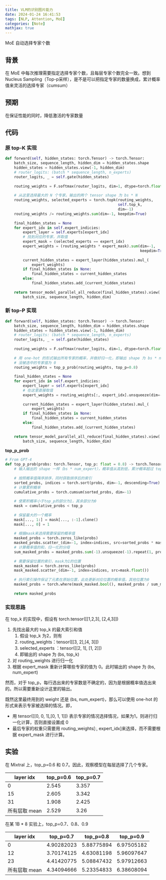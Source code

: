 ```yaml
---
title: VLM的识别图片能力
date: 2024-01-24 16:41:53
tags: [NLP, Attention, MoE]
categories: [Note]
mathjax: true
---
```


MoE 自动选择专家个数

<!-- more -->


## 背景

在 MoE 中每次推理需要指定选择专家个数，且每层专家个数完全一致。想到 Nucleus Sampling（Top-p采样），是不是可以把指定专家的数量换成，累计概率值来灵活的选择专家（cumsum）

## 预期

在保证性能的同时，降低激活的专家数量

## 代码


### 原 top-K 实现

```python
def forward(self, hidden_states: torch.Tensor) -> torch.Tensor:
    batch_size, sequence_length, hidden_dim = hidden_states.shape
    hidden_states = hidden_states.view(-1, hidden_dim)
    # router_logits: (batch * sequence_length, n_experts)
    router_logits, _ = self.gate(hidden_states)
 
    routing_weights = F.softmax(router_logits, dim=1, dtype=torch.float)
 
    # 从这里选择最大的 N 个专家。输出的两个 tensor shape 为 bs * N
    routing_weights, selected_experts = torch.topk(routing_weights,
                                                   self.top_k,
                                                   dim=-1)
    routing_weights /= routing_weights.sum(dim=-1, keepdim=True)
     
    final_hidden_states = None
    for expert_idx in self.expert_indicies:
        expert_layer = self.experts[expert_idx]
        # 找到对应的专家，并取值
        expert_mask = (selected_experts == expert_idx)
        expert_weights = (routing_weights * expert_mask).sum(dim=-1,
                                                             keepdim=True)
 
        current_hidden_states = expert_layer(hidden_states).mul_(
            expert_weights)
        if final_hidden_states is None:
            final_hidden_states = current_hidden_states
        else:
            final_hidden_states.add_(current_hidden_states)
 
    return tensor_model_parallel_all_reduce(final_hidden_states).view(
        batch_size, sequence_length, hidden_dim)
```

### 新 top-P 实现

```python
def forward(self, hidden_states: torch.Tensor) -> torch.Tensor:
    batch_size, sequence_length, hidden_dim = hidden_states.shape
    hidden_states = hidden_states.view(-1, hidden_dim)
    # router_logits: (batch * sequence_length, n_experts)
    router_logits, _ = self.gate(hidden_states)
 
    routing_weights = F.softmax(router_logits, dim=1, dtype=torch.float)
 
    # 用 one-hot 的形式输出所有专家的概率，并做好归一化，即输出 shape 为 bs * num_expert。
    # 没被选中的专家值为 0
    routing_weights = top_p_prob(routing_weights, top_p=0.8)
     
    final_hidden_states = None
    for expert_idx in self.expert_indicies:
        expert_layer = self.experts[expert_idx]
        # 在这里直接取值
        expert_weights = routing_weights[:, expert_idx].unsqueeze(dim=-1)
 
        current_hidden_states = expert_layer(hidden_states).mul_(
            expert_weights)
        if final_hidden_states is None:
            final_hidden_states = current_hidden_states
        else:
            final_hidden_states.add_(current_hidden_states)
 
    return tensor_model_parallel_all_reduce(final_hidden_states).view(
        batch_size, sequence_length, hidden_dim)
```

**top_p_prob** 

```python
# From GPT-4
def top_p_prob(probs: torch.Tensor, top_p: float = 0.8) -> torch.Tensor:
    # 输入输出的 shape 一样（bs * num_expert），概率值从高到低，累计概率超过 top_p 的部分进行归一化，其余部分置 0
 
    # 按照概率值降序排序，同时获取排序后的索引
    sorted_probs, indices = torch.sort(probs, dim=-1, descending=True)
    # 计算累积概率
    cumulative_probs = torch.cumsum(sorted_probs, dim=-1)
 
    # 使累积概率小于top_p的部分为1，其余部分为0
    mask = cumulative_probs < top_p
 
    # 保留最大的一个概率
    mask[..., 1:] = mask[..., :-1].clone()
    mask[..., 0] = 1
 
    # 根据mask来选择需要保留的概率值
    masked_probs = torch.zeros_like(probs)
    masked_probs.scatter_(dim=-1, index=indices, src=sorted_probs * mask.float())
    # 计算概率值的和，归一化的分母
    sum_masked_probs = masked_probs.sum(-1).unsqueeze(-1).repeat(1, probs.shape[-1])
 
    # 需要保留位置的索引，mask为1的位置
    mask_masked = torch.zeros_like(probs)
    mask_masked.scatter_(dim=-1, index=indices, src=mask.float())
 
    # 执行索引操作保证了元素在原始位置，此处更新对应位置的概率值，其他位置为0
    masked_probs = torch.where(mask_masked.bool(), masked_probs / sum_masked_probs, torch.zeros_like(probs))
 
    return masked_probs
```

### 实现思路

在 top_k 的实现中，假设有 torch.tensor([[1,2,3], [2,4,3]])

1. 先找出最大的 top_k 的最大索引和值
   1. 假设 top_k 为2，则有 
   2. routing_weights：tensor([[3, 2],[4, 3]])
   3. selected_experts ：tensor([[2, 1], [1, 2]])
   4. 即输出的 shape 为 (bs, top_k)
2. 对 routing_weights 进行归一化
3. 根据 expert_mask 重新计算哪些专家的值为 0。此时输出的 shape 为 (bs, num_expert)

然而，对于 top_p，每行选出来的专家数是不确定的，因为是根据概率值选出来的。所以需要重新设计这里的输出。

既然这里最终用到的 weight 还是 (bs, num_expert)，那么可以使用 one-hot 的形式来表示专家被选择的情况。即，

- 用 tensor([[0, 0, 1],[0, 1, 1]]) 表示专家的情况选择情况，如果为1，则进行归一化计算，否则直接设置成 0
- 最后专家的权重只需要用 routing_weights[:, expert_idx]来选择，而不需要根据 expert_mask 进行计算。

## 实验

在 Mixtral 上，top_p=0.6 和 0.7。因此，观察模型在每层选择了几个专家。

| layer idx     | top_p=0.6 | top_p=0.7 |
| ------------- | --------- | --------- |
| 0             | 2.545     | 3.357     |
| 15            | 2.605     | 3.342     |
| 31            | 1.908     | 2.425     |
| 所有层取 mean | 2.529     | 3.26      |

在某 1B * 8 实验上，top_p=0.7、0.8、0.9

| layer idx     | top_p=0.7  | top_p=0.8  | top_p=0.9  |
| ------------- | ---------- | ---------- | ---------- |
| 0             | 4.90282023 | 5.88775894 | 6.97505182 |
| 12            | 3.70174125 | 4.63081198 | 5.96097647 |
| 23            | 4.41420775 | 5.08847432 | 5.97912663 |
| 所有层取 mean | 4.34094666 | 5.23354833 | 6.38608094 |
